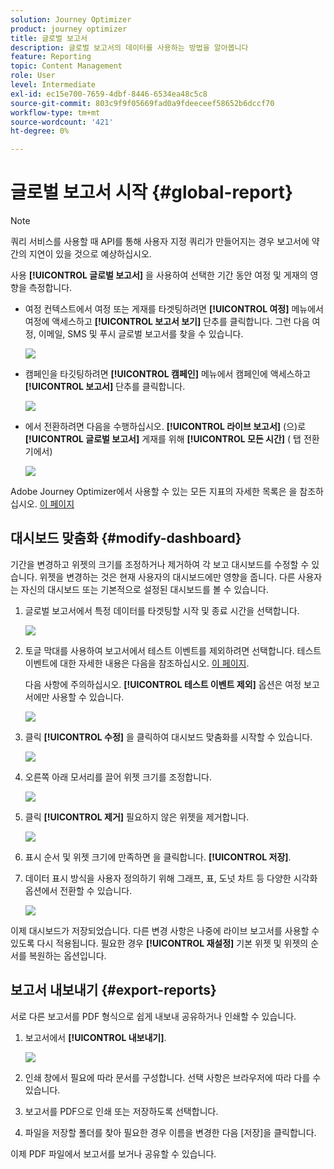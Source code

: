 ```yaml
---
solution: Journey Optimizer
product: journey optimizer
title: 글로벌 보고서
description: 글로벌 보고서의 데이터를 사용하는 방법을 알아봅니다
feature: Reporting
topic: Content Management
role: User
level: Intermediate
exl-id: ec15e700-7659-4dbf-8446-6534ea48c5c8
source-git-commit: 803c9f9f05669fad0a9fdeeceef58652b6dccf70
workflow-type: tm+mt
source-wordcount: '421'
ht-degree: 0%

---
```


# 글로벌 보고서 시작 {#global-report}

>[!NOTE]
>
> 쿼리 서비스를 사용할 때 API를 통해 사용자 지정 쿼리가 만들어지는 경우 보고서에 약간의 지연이 있을 것으로 예상하십시오.

사용 **[!UICONTROL 글로벌 보고서]** 을 사용하여 선택한 기간 동안 여정 및 게재의 영향을 측정합니다.

* 여정 컨텍스트에서 여정 또는 게재를 타겟팅하려면 **[!UICONTROL 여정]** 메뉴에서 여정에 액세스하고 **[!UICONTROL 보고서 보기]** 단추를 클릭합니다. 그런 다음 여정, 이메일, SMS 및 푸시 글로벌 보고서를 찾을 수 있습니다.

  ![](assets/report_journey.png)

* 캠페인을 타깃팅하려면 **[!UICONTROL 캠페인]** 메뉴에서 캠페인에 액세스하고 **[!UICONTROL 보고서]** 단추를 클릭합니다.

  ![](assets/report_campaign.png)

* 에서 전환하려면 다음을 수행하십시오. **[!UICONTROL 라이브 보고서]** (으)로 **[!UICONTROL 글로벌 보고서]** 게재를 위해 **[!UICONTROL 모든 시간]** ( 탭 전환기에서)

  ![](assets/report_5.png)

Adobe Journey Optimizer에서 사용할 수 있는 모든 지표의 자세한 목록은 을 참조하십시오. [이 페이지](#list-of-components-global)

## 대시보드 맞춤화 {#modify-dashboard}

기간을 변경하고 위젯의 크기를 조정하거나 제거하여 각 보고 대시보드를 수정할 수 있습니다. 위젯을 변경하는 것은 현재 사용자의 대시보드에만 영향을 줍니다. 다른 사용자는 자신의 대시보드 또는 기본적으로 설정된 대시보드를 볼 수 있습니다.

1. 글로벌 보고서에서 특정 데이터를 타겟팅할 시작 및 종료 시간을 선택합니다.

   ![](assets/report_modify_1.png)

1. 토글 막대를 사용하여 보고서에서 테스트 이벤트를 제외하려면 선택합니다. 테스트 이벤트에 대한 자세한 내용은 다음을 참조하십시오. [이 페이지](../building-journeys/testing-the-journey.md).

   다음 사항에 주의하십시오. **[!UICONTROL 테스트 이벤트 제외]** 옵션은 여정 보고서에만 사용할 수 있습니다.

   ![](assets/report_modify_2.png)

1. 클릭 **[!UICONTROL 수정]** 을 클릭하여 대시보드 맞춤화를 시작할 수 있습니다.

   ![](assets/report_modify_3.png)

1. 오른쪽 아래 모서리를 끌어 위젯 크기를 조정합니다.

   ![](assets/report_modify_4.png)

1. 클릭 **[!UICONTROL 제거]** 필요하지 않은 위젯을 제거합니다.

   ![](assets/report_modify_5.png)

1. 표시 순서 및 위젯 크기에 만족하면 을 클릭합니다. **[!UICONTROL 저장]**.

1. 데이터 표시 방식을 사용자 정의하기 위해 그래프, 표, 도넛 차트 등 다양한 시각화 옵션에서 전환할 수 있습니다.

   ![](assets/report_modify_10.png)

이제 대시보드가 저장되었습니다. 다른 변경 사항은 나중에 라이브 보고서를 사용할 수 있도록 다시 적용됩니다. 필요한 경우 **[!UICONTROL 재설정]** 기본 위젯 및 위젯의 순서를 복원하는 옵션입니다.

## 보고서 내보내기 {#export-reports}

서로 다른 보고서를 PDF 형식으로 쉽게 내보내 공유하거나 인쇄할 수 있습니다.

1. 보고서에서 **[!UICONTROL 내보내기]**.

   ![](assets/export_1.png)

1. 인쇄 창에서 필요에 따라 문서를 구성합니다. 선택 사항은 브라우저에 따라 다를 수 있습니다.

1. 보고서를 PDF으로 인쇄 또는 저장하도록 선택합니다.

1. 파일을 저장할 폴더를 찾아 필요한 경우 이름을 변경한 다음 [저장]을 클릭합니다.

이제 PDF 파일에서 보고서를 보거나 공유할 수 있습니다.

